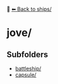 📁 [⬅ Back to ships/](../README.md)

# jove/


## Subfolders
- [battleship/](./battleship/README.md)
- [capsule/](./capsule/README.md)
